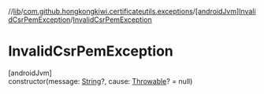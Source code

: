 //[lib](../../../index.md)/[com.github.hongkongkiwi.certificateutils.exceptions](../index.md)/[[androidJvm]InvalidCsrPemException](index.md)/[InvalidCsrPemException](-invalid-csr-pem-exception.md)

# InvalidCsrPemException

[androidJvm]\
constructor(message: [String](https://kotlinlang.org/api/latest/jvm/stdlib/kotlin/-string/index.html)?, cause: [Throwable](https://kotlinlang.org/api/latest/jvm/stdlib/kotlin/-throwable/index.html)? = null)
